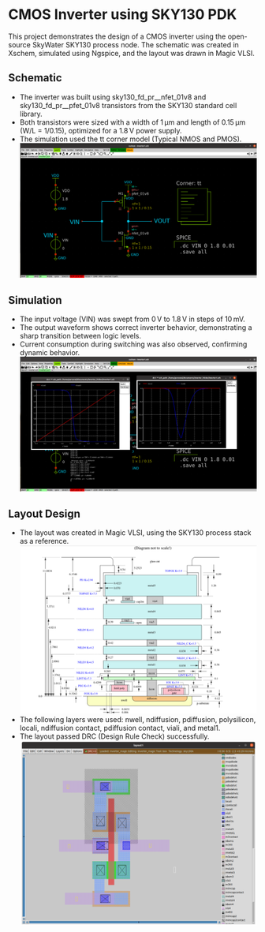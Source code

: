 # CMOS Inverter using SKY130 PDK
This project demonstrates the design of a CMOS inverter using the open-source SkyWater SKY130 process node. The schematic was created in Xschem, simulated using Ngspice, and the layout was drawn in Magic VLSI.
## Schematic
- The inverter was built using sky130_fd_pr__nfet_01v8 and sky130_fd_pr__pfet_01v8 transistors from the SKY130 standard cell library.
- Both transistors were sized with a width of 1 µm and length of 0.15 µm (W/L = 1/0.15), optimized for a 1.8 V power supply.
- The simulation used the tt corner model (Typical NMOS and PMOS).
![Schematic](images/schematic.png)
## Simulation
- The input voltage (VIN) was swept from 0 V to 1.8 V in steps of 10 mV.
- The output waveform shows correct inverter behavior, demonstrating a sharp transition between logic levels.
- Current consumption during switching was also observed, confirming dynamic behavior.
![Simulation](images/simulation.png)
## Layout Design 
- The layout was created in Magic VLSI, using the SKY130 process stack as a reference.
![Process stack](images/process_stack.png)
- The following layers were used: nwell, ndiffusion, pdiffusion, polysilicon, locali, ndiffusion contact, pdiffusion contact, viali, and metal1.
- The layout passed DRC (Design Rule Check) successfully.
![Layout](images/layout.png)
